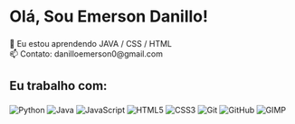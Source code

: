 <h1 align="left">Olá, Sou Emerson Danillo!</h1>

###

<p align="left">🌱 Eu estou aprendendo JAVA / CSS / HTML<br>📫 Contato: danilloemerson0@gmail.com</p>

###

<h2 align="left">Eu trabalho com:</h2>

###

<div align="left">
  
  ![Python](https://img.shields.io/badge/Python-3776AB?style=for-the-badge&logo=python&logoColor=white)
  ![Java](https://img.shields.io/badge/Java-ED8B00?style=for-the-badge&logo=java&logoColor=white)
  ![JavaScript](https://img.shields.io/badge/JavaScript-F7DF1E?style=for-the-badge&logo=javascript&logoColor=black)
  ![HTML5](https://img.shields.io/badge/HTML5-E34F26?style=for-the-badge&logo=html5&logoColor=white)
  ![CSS3](https://img.shields.io/badge/CSS3-1572B6?style=for-the-badge&logo=css3&logoColor=white)
  ![Git](https://img.shields.io/badge/Git-F05032?style=for-the-badge&logo=git&logoColor=white)
  ![GitHub](https://img.shields.io/badge/GitHub-181717?style=for-the-badge&logo=github&logoColor=white)
  ![GIMP](https://img.shields.io/badge/GIMP-7D899C?style=for-the-badge&logo=gimp&logoColor=white)

</div>
